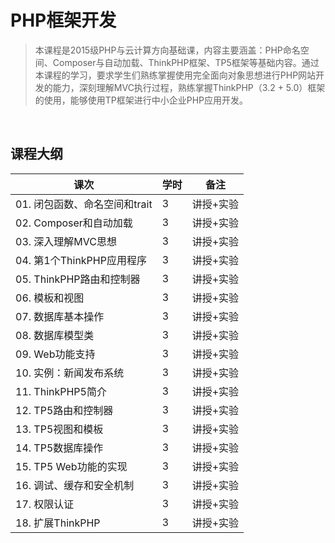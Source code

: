 # PHP框架开发

> 本课程是2015级PHP与云计算方向基础课，内容主要涵盖：PHP命名空间、Composer与自动加载、ThinkPHP框架、TP5框架等基础内容。通过本课程的学习，要求学生们熟练掌握使用完全面向对象思想进行PHP网站开发的能力，深刻理解MVC执行过程，熟练掌握ThinkPHP（3.2 + 5.0）框架的使用，能够使用TP框架进行中小企业PHP应用开发。

&nbsp;

## 课程大纲

|课次|学时|备注
|----|----|----|
|01. 闭包函数、命名空间和trait|3|讲授+实验|
|02. Composer和自动加载|3|讲授+实验|
|03. 深入理解MVC思想|3|讲授+实验|
|04. 第1个ThinkPHP应用程序|3|讲授+实验|
|05. ThinkPHP路由和控制器|3|讲授+实验|
|06. 模板和视图|3|讲授+实验|
|07. 数据库基本操作|3|讲授+实验|
|08. 数据库模型类|3|讲授+实验|
|09. Web功能支持|3|讲授+实验|
|10. 实例：新闻发布系统|3|讲授+实验|
|11. ThinkPHP5简介|3|讲授+实验|
|12. TP5路由和控制器|3|讲授+实验|
|13. TP5视图和模板|3|讲授+实验|
|14. TP5数据库操作|3|讲授+实验|
|15. TP5 Web功能的实现|3|讲授+实验|
|16. 调试、缓存和安全机制|3|讲授+实验|
|17. 权限认证|3|讲授+实验|
|18. 扩展ThinkPHP|3|讲授+实验|
